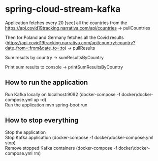 # spring-cloud-stream-kafka
Application fetches every 20 [sec] all the countries from the https://api.covid19tracking.narrativa.com/api/countries -> pullCountries
 
Then for Poland and Germany fetches all the Covid results (https://api.covid19tracking.narrativa.com/api/country/:country?date_from=:from&date_to=:to) -> pullResults

Sum results by country -> sumResultsByCountry 

Print sum results to console -> printSumResultsByCountry

## How to run the application 
Run Kafka locally on localhost:9092 (docker-compose -f docker\docker-compose.yml up -d) \
Run the application mvn spring-boot:run

## How to stop everything
Stop the application \
Stop Kafka application (docker-compose -f docker\docker-compose.yml stop) \
Remove stopped Kafka containers (docker-compose -f docker\docker-compose.yml rm)


